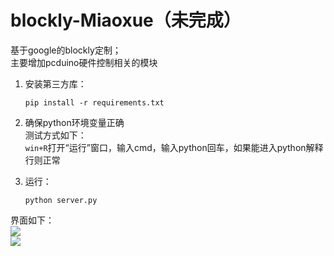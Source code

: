 # blockly-Miaoxue（未完成）
基于google的blockly定制；       
主要增加pcduino硬件控制相关的模块      
  
1. 安装第三方库：     
    ```
    pip install -r requirements.txt
    ```

2. 确保python环境变量正确     
    测试方式如下：     
    `win+R`打开“运行”窗口，输入cmd，输入python回车，如果能进入python解释行则正常     

3. 运行：    
    ```
    python server.py
    ```
   
界面如下：    
![](raw/master/demos/demo_blocks.png)      
![](raw/master/demos/demo_code.png)      
